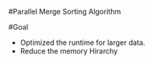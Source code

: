 #Parallel Merge Sorting Algorithm

#Goal

- Optimized the runtime for larger data.
- Reduce the memory Hirarchy
